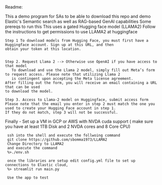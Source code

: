 
Readme:

This a demo program for SAs to be able to download this repo and demo Elastic's Semantic search as well as RAG-based GenAI 
capabilities
Some prereqs to run this 
  This uses a gated Hugging face model (LLAMA2)
  Follow the instructions to get permissions to use LLAMA2 at huggingface
    
    
    Step 1 To download models from Hugging Face, you must first have a Huggingface account. Sign up at this URL, and then 
    obtain your token at this location.
    
    
    Step 2. Request Llama 2 --> Otherwise use OpenAI if you have access to that model 
       To download and use the Llama 2 model, simply fill out Meta’s form to request access. Please note that utilizing Llama 2 
       is contingent upon accepting the Meta license agreement.
    After filling out the form, you will receive an email containing a URL that can be used 
    to download the model.

    Step 3. Access to Llama-2 model on Huggingface, submit access form
    Please note that the email you enter in step 2 must match the one you used to create your Hugging Face account in step 1. 
    If they do not match, step 3 will not be successful.

Finally
     - Set up a VM in GCP or AWS with NVDA cuda support ( make sure you have at least 1TB Disk and 2 NVDA cores and 8 Core CPU)

     ssh into the shell and execute the follwoing command
     git clone https://github.com/sbomma1973/LLAMA2
     Change Directory to LLAMA2
     and execute the command
     %>./env.sh 

     once the libraries are setup edit config.yml file to set up connections to Elastic cloud, 
     %> streamlit run main.py 

     Use the app to test 
    
